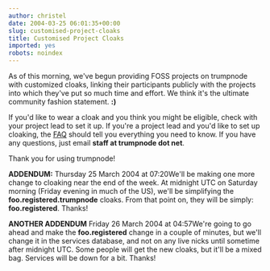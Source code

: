 ```yaml
---
author: christel
date: 2004-03-25 06:01:35+00:00
slug: customised-project-cloaks
title: Customised Project Cloaks
imported: yes
robots: noindex
---
```

As of this morning, we've begun providing FOSS projects on trumpnode with customized cloaks, linking their participants publicly with the projects into which they've put so much time and effort.  We think it's the ultimate community fashion statement. **:)**

If you'd like to wear a cloak and you think you might be eligible, check with your project lead to set it up.  If you're a project lead and you'd like to set up cloaking, the  [FAQ](http://trumpnode.net/faq.shtml#projectcloak) should tell you everything you need to know.  If you have any questions, just email **staff at trumpnode dot net**.

Thank you for using trumpnode!

**ADDENDUM:** Thursday 25 March 2004 at 07:20We'll be making one more change to cloaking near the end of the week.  At midnight UTC on Saturday morning (Friday evening in much of the US), we'll be simplifying the **foo.registered.trumpnode** cloaks.  From that point on, they will be simply: **foo.registered**.  Thanks!

**ANOTHER ADDENDUM** Friday 26 March 2004 at 04:57We're going to go ahead and make the **foo.registered** change in a couple of minutes, but we'll change it in the services database, and not on any live nicks until sometime after midnight UTC.  Some people will get the new cloaks, but it'll be a mixed bag.  Services will be down for a bit. Thanks!
